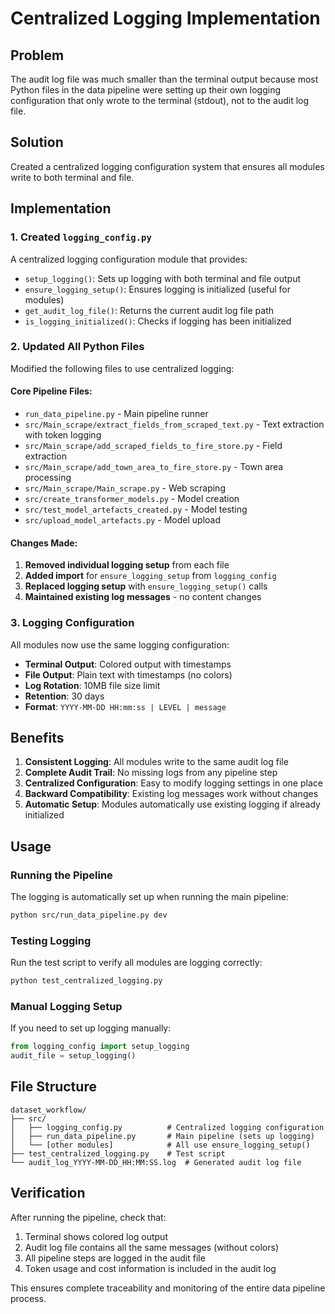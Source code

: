 # Centralized Logging Implementation

## Problem
The audit log file was much smaller than the terminal output because most Python files in the data pipeline were setting up their own logging configuration that only wrote to the terminal (stdout), not to the audit log file.

## Solution
Created a centralized logging configuration system that ensures all modules write to both terminal and file.

## Implementation

### 1. Created `logging_config.py`
A centralized logging configuration module that provides:
- `setup_logging()`: Sets up logging with both terminal and file output
- `ensure_logging_setup()`: Ensures logging is initialized (useful for modules)
- `get_audit_log_file()`: Returns the current audit log file path
- `is_logging_initialized()`: Checks if logging has been initialized

### 2. Updated All Python Files
Modified the following files to use centralized logging:

#### Core Pipeline Files:
- `run_data_pipeline.py` - Main pipeline runner
- `src/Main_scrape/extract_fields_from_scraped_text.py` - Text extraction with token logging
- `src/Main_scrape/add_scraped_fields_to_fire_store.py` - Field extraction
- `src/Main_scrape/add_town_area_to_fire_store.py` - Town area processing
- `src/Main_scrape/Main_scrape.py` - Web scraping
- `src/create_transformer_models.py` - Model creation
- `src/test_model_artefacts_created.py` - Model testing
- `src/upload_model_artefacts.py` - Model upload

#### Changes Made:
1. **Removed individual logging setup** from each file
2. **Added import** for `ensure_logging_setup` from `logging_config`
3. **Replaced logging setup** with `ensure_logging_setup()` calls
4. **Maintained existing log messages** - no content changes

### 3. Logging Configuration
All modules now use the same logging configuration:
- **Terminal Output**: Colored output with timestamps
- **File Output**: Plain text with timestamps (no colors)
- **Log Rotation**: 10MB file size limit
- **Retention**: 30 days
- **Format**: `YYYY-MM-DD HH:mm:ss | LEVEL | message`

## Benefits

1. **Consistent Logging**: All modules write to the same audit log file
2. **Complete Audit Trail**: No missing logs from any pipeline step
3. **Centralized Configuration**: Easy to modify logging settings in one place
4. **Backward Compatibility**: Existing log messages work without changes
5. **Automatic Setup**: Modules automatically use existing logging if already initialized

## Usage

### Running the Pipeline
The logging is automatically set up when running the main pipeline:
```bash
python src/run_data_pipeline.py dev
```

### Testing Logging
Run the test script to verify all modules are logging correctly:
```bash
python test_centralized_logging.py
```

### Manual Logging Setup
If you need to set up logging manually:
```python
from logging_config import setup_logging
audit_file = setup_logging()
```

## File Structure
```
dataset_workflow/
├── src/
│   ├── logging_config.py          # Centralized logging configuration
│   ├── run_data_pipeline.py       # Main pipeline (sets up logging)
│   └── [other modules]            # All use ensure_logging_setup()
├── test_centralized_logging.py    # Test script
└── audit_log_YYYY-MM-DD_HH:MM:SS.log  # Generated audit log file
```

## Verification
After running the pipeline, check that:
1. Terminal shows colored log output
2. Audit log file contains all the same messages (without colors)
3. All pipeline steps are logged in the audit file
4. Token usage and cost information is included in the audit log

This ensures complete traceability and monitoring of the entire data pipeline process.
